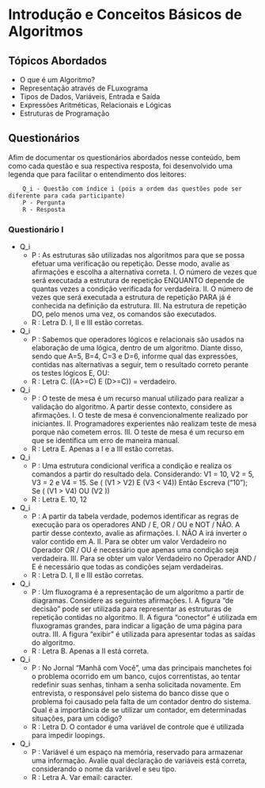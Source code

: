# Introdução e Conceitos Básicos de Algoritmos

## Tópicos Abordados

- O que é um Algoritmo?
- Representação através de FLuxograma
- Tipos de Dados, Variáveis, Entrada e Saída
- Expressões Aritméticas, Relacionais e Lógicas
- Estruturas de Programação

## Questionários 

Afim de documentar os questionários abordados nesse conteúdo, bem como cada questão e sua respectiva resposta, foi desenvolvido uma legenda que para facilitar o entendimento dos leitores:

        Q_i - Questão com índice i (pois a ordem das questões pode ser diferente para cada participante)
        P - Pergunta
        R - Resposta

### Questionário I

- Q_i
    - P : As estruturas são utilizadas nos algoritmos para que se possa efetuar uma verificação ou repetição. Desse modo, avalie as afirmações e escolha a alternativa correta. I. O número de vezes que será executada a estrutura de repetição ENQUANTO depende de quantas vezes a condição verificada for verdadeira. II. O número de vezes que será executada a estrutura de repetição PARA já é conhecida na definição da estrutura. III. Na estrutura de repetição DO, pelo menos uma vez, os comandos são executados.
    - R : Letra D. I, II e III estão corretas.  
- Q_i
    - P : Sabemos que operadores lógicos e relacionais são usados na elaboração de uma lógica, dentro de um algoritmo. Diante disso, sendo que A=5, B=4, C=3 e D=6, informe qual das expressões, contidas nas alternativas a seguir, tem o resultado correto perante os testes lógicos E, OU:
    - R : Letra C. ((A>=C) E (D>=C)) = verdadeiro.
- Q_i
    - P : O teste de mesa é um recurso manual utilizado para realizar a validação do algoritmo. A partir desse contexto, considere as afirmações. I. O teste de mesa é convencionalmente realizado por iniciantes. II. Programadores experientes não realizam teste de mesa porque não cometem erros. III. O teste de mesa é um recurso em que se identifica um erro de maneira manual.
    - R : Letra E.  Apenas a I e a III estão corretas.
- Q_i
    - P : Uma estrutura condicional verifica a condição e realiza os comandos a partir do resultado dela. Considerando: V1 = 10, V2 = 5, V3 = 2 e V4 = 15. Se ( (V1 > V2) E (V3 < V4)) Então Escreva (“10”); Se ( (V1 > V4) OU (V2 ))
    - R : Letra E. 10, 12
- Q_i
    - P : A partir da tabela verdade, podemos identificar as regras de execução para os operadores AND / E, OR / OU e NOT / NÃO. A partir desse contexto, avalie as afirmações. I. NÃO A irá inverter o valor contido em A. II. Para se obter um valor Verdadeiro no Operador OR / OU é necessário que apenas uma condição seja verdadeira. III. Para se obter um valor Verdadeiro no Operador AND / E é necessário que todas as condições sejam verdadeiras.
    - R : Letra D. I, II e III estão corretas.
- Q_i
    - P : Um fluxograma é a representação de um algoritmo a partir de diagramas. Considere as seguintes afirmações. I. A figura “de decisão” pode ser utilizada para representar as estruturas de repetição contidas no algoritmo. II. A figura “conector” é utilizada em fluxogramas grandes, para indicar a ligação de uma página para outra. III. A figura “exibir” é utilizada para apresentar todas as saídas do algoritmo.
    - R : Letra B. Apenas a II está correta.
- Q_i
    - P : No Jornal “Manhã com Você”, uma das principais manchetes foi o problema ocorrido em um banco, cujos correntistas, ao tentar redefinir suas senhas, tinham a senha solicitada novamente. Em entrevista, o responsável pelo sistema do banco disse que o problema foi causado pela falta de um contador dentro do sistema. Qual é a importância de se utilizar um contador, em determinadas situações, para um código?
    - R : Letra D. O contador é uma variável de controle que é utilizada para impedir loopings.
- Q_i
    - P : Variável é um espaço na memória, reservado para armazenar uma informação. Avalie qual declaração de variáveis está correta, considerando o nome da variável e seu tipo.
    - R : Letra A. Var email: caracter. 